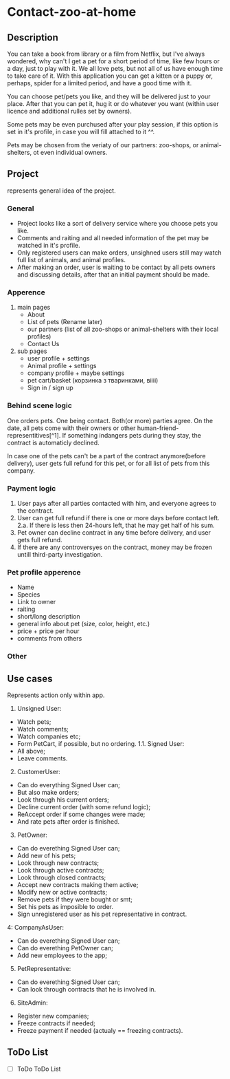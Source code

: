 # Contact-zoo-at-home

## Description

  You can take a book from library or a film from Netflix, but I've always wondered, why can't I get a pet for a short period of time, like few hours or a day, just to play with it. We all love pets, but not all of us have enough time to take care of it. With this application you can get a kitten or a puppy or, perhaps, spider for a limited period, and have a good time with it.

  You can choose pet/pets you like, and they will be delivered just to your place. After that you can pet it, hug it or do whatever you want (within user licence and additional rulles set by owners).

  Some pets may be even purchused after your play session, if this option is set in it's profile, in case you will fill attached to it ^^.

  Pets may be chosen from the veriaty of our partners: zoo-shops, or animal-shelters, ot even individual owners.

## Project

represents general idea of the project.

### General
- Project looks like a sort of delivery service where you choose pets you like.
- Comments and raiting and all needed information of the pet may be watched in it's profile.
- Only registered users can make orders, unsighned users still may watch full list of animals, and animal profiles.
- After making an order, user is waiting to be contact by all pets owners and discussing details, after that an initial payment should be made.

### Apperence
1. main pages
   - About
   - List of pets (Rename later)
   - our partners (list of all zoo-shops or animal-shelters with their local profiles)
   - Contact Us
2. sub pages
   - user profile + settings
   - Animal profile + settings
   - company profile + maybe settings
   - pet cart/basket (корзинка з тваринками, віііі)
   - Sign in / sign up

### Behind scene logic

One orders pets. One being contact. Both(or more) parties agree. On the date, all pets come with their owners or other human-friend-representitives[^1]. If something indangers pets during they stay, the contract is automaticly declined.

In case one of the pets can't be a part of the contract anymore(before delivery), user gets full refund for this pet, or for all list of pets from this company.

### Payment logic

1. User pays after all parties contacted with him, and everyone agrees to the contract.
2. User can get full refund if there is one or more days before contact left.
   2.a. If there is less then 24-hours left, that he may get half of his sum.
3. Pet owner can decline contract in any time before delivery, and user gets full refund.
4. If there are any controversyes on the contract, money may be frozen untill third-party investigation.

### Pet profile apperence

- Name
- Species
- Link to owner
- raiting
- short/long description
- general info about pet (size, color, height, etc.)
- price + price per hour
- comments from others

### Other

## Use cases

Represents action only within app.

1. Unsigned User:
 - Watch pets;
 - Watch comments;
 - Watch companies etc;
 - Form PetCart, if possible, but no ordering.
 1.1. Signed User:
  - All above;
  - Leave comments.

2. CustomerUser:
 - Can do everything Signed User can;
 - But also make orders;
 - Look through his current orders;
 - Decline current order (with some refund logic);
 - ReAccept order if some changes were made;
 - And rate pets after order is finished.

3. PetOwner:
 - Can do everething Signed User can;
 - Add new of his pets;
 - Look through new contracts;
 - Look through active contracts;
 - Look through closed contracts;
 - Accept new contracts making them active;
 - Modify new or active contracts;
 - Remove pets if they were bought or smt;
 - Set his pets as imposible to order.
 - Sign unregistered user as his pet representative in contract.

4: CompanyAsUser:
 - Can do everething Signed User can;
 - Can do everething PetOwner can;
 - Add new employees to the app;
 
5. PetRepresentative:
 - Can do everething Signed User can;
 - Can look through contracts that he is involved in.

6. SiteAdmin:
 - Register new companies;
 - Freeze contracts if needed;
 - Freeze payment if needed (actualy == freezing contracts).

## ToDo List
- [ ] ToDo ToDo List
